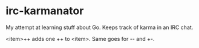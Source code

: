 # irc-karmanator
My attempt at learning stuff about Go. Keeps track of karma in an IRC chat. 

\<item\>++ adds one ++ to \<item\>. Same goes for -- and +-. 
